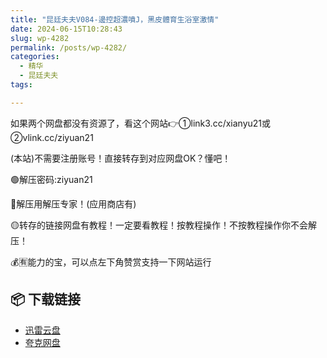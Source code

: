 ```yaml
---
title: "昆廷夫夫V084-邊控超濃噴J，黑皮體育生浴室激情"
date: 2024-06-15T10:28:43
slug: wp-4282
permalink: /posts/wp-4282/
categories:
  - 精华
  - 昆廷夫夫
tags:

---
```


如果两个网盘都没有资源了，看这个网站👉①link3.cc/xianyu21或②vlink.cc/ziyuan21

(本站)不需要注册账号！直接转存到对应网盘OK？懂吧！

🟢解压密码:ziyuan21

🔵解压用解压专家！(应用商店有)

🟡转存的链接网盘有教程！一定要看教程！按教程操作！不按教程操作你不会解压！

💰🈶能力的宝，可以点左下角赞赏支持一下网站运行

## 📦 下载链接
- [迅雷云盘](https://blziyuan21.com/pay-download/4282?key=b1832e02e1&down_id=0)
- [夸克网盘](https://blziyuan21.com/pay-download/4282?key=b1832e02e1&down_id=1)

